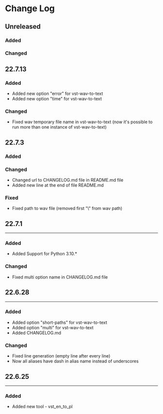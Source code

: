 # Change Log

## Unreleased
### Added
### Changed

## 22.7.13

### Added
* Added new option "error" for vst-wav-to-text
* Added new option "time" for vst-wav-to-text

### Changed
* Fixed wav temporary file name in vst-wav-to-text (now it's possible to run more than one instance of vst-wav-to-text)

## 22.7.3

### Added

### Changed

* Changed url to CHANGELOG.md file in README.md file
* Added new line at the end of file README.md

### Fixed

* Fixed path to wav file (removed first "\\" from wav path)


## 22.7.1

<hr>

### Added

* Added Support for Python 3.10.*

### Changed

* Fixed multi option name in CHANGELOG.md file


## 22.6.28

<hr>

### Added

* Added option "short-paths" for vst-wav-to-text
* Added option "multi" for vst-wav-to-text
* Added CHANGELOG.md

### Changed

* Fixed line generation (empty line after every line)
* Now all aliases have dash in alias name instead of underscores



## 22.6.25
<hr>

### Added

* Added new tool - vst_en_to_pl
